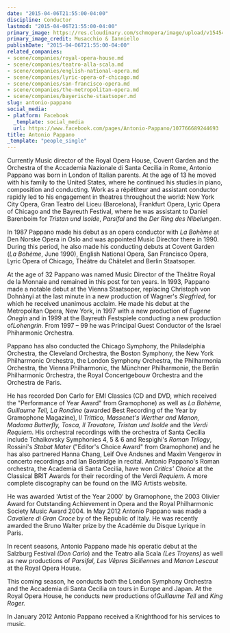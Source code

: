 ```yaml
---
date: "2015-04-06T21:55:00-04:00"
discipline: Conductor
lastmod: "2015-04-06T21:55:00-04:00"
primary_image: https://res.cloudinary.com/schmopera/image/upload/v1545409169/media/webhook-uploads/1428371600665/PappanoIMG.jpg.jpg
primary_image_credit: Musacchio & Ianniello
publishDate: "2015-04-06T21:55:00-04:00"
related_companies:
- scene/companies/royal-opera-house.md
- scene/companies/teatro-alla-scala.md
- scene/companies/english-national-opera.md
- scene/companies/lyric-opera-of-chicago.md
- scene/companies/san-francisco-opera.md
- scene/companies/the-metropolitan-opera.md
- scene/companies/bayerische-staatsoper.md
slug: antonio-pappano
social_media:
- platform: Facebook
  _template: social_media
  url: https://www.facebook.com/pages/Antonio-Pappano/107766689244693
title: Antonio Pappano
_template: "people_single"
---
```


<p>
	Currently Music director of the Royal Opera House, Covent Garden and the Orchestra of the Accademia Nazionale di Santa Cecilia in Rome, Antonio Pappano was born in London of Italian parents. At the age of 13 he moved with his family to the United States, where he continued his studies in piano, composition and conducting. Work as a répétiteur and assistant conductor rapidly led to his engagement in theatres throughout the world: New York City Opera, Gran Teatro del Liceu (Barcelona), Frankfurt Opera, Lyric Opera of Chicago and the Bayreuth Festival, where he was assistant to Daniel Barenboim for <em>Tristan und Isolde</em>, <em>Parsifal</em> and the <em>Der Ring des Nibelungen</em>.
</p>
<p>
	In 1987 Pappano made his debut as an opera conductor with<em> La Bohème </em>at Den Norske Opera in Oslo and was appointed Music Director there in 1990. During this period, he also made his conducting debuts at Covent Garden (<em>La Bohème</em>, June 1990), English National Opera, San Francisco Opera, Lyric Opera of Chicago, Théâtre du Châtelet and Berlin Staatsoper.
</p>
<p>
	At the age of 32 Pappano was named Music Director of the Théâtre Royal de la Monnaie and remained in this post for ten years. In 1993, Pappano made a notable debut at the Vienna Staatsoper, replacing Christoph von Dohnànyi at the last minute in a new production of Wagner's<em> Siegfried</em>, for which he received unanimous acclaim. He made his debut at the Metropolitan Opera, New York, in 1997 with a new production of<em> Eugene Onegin</em> and in 1999 at the Bayreuth Festspiele conducting a new production of<em>Lohengrin.</em> From 1997 – 99 he was Principal Guest Conductor of the Israel Phiharmonic Orchestra.
</p>
<p>
	Pappano has also conducted the Chicago Symphony, the Philadelphia Orchestra, the Cleveland Orchestra, the Boston Symphony, the New York Philharmonic Orchestra, the London Symphony Orchestra, the Philharmonia Orchestra, the Vienna Philharmonic, the Münchner Philharmonie, the Berlin Philharmonic Orchestra, the Royal Concertgebouw Orchestra and the Orchestra de Paris.
</p>
<p>
	He has recorded Don Carlo for EMI Classics (CD and DVD, which received the "Performance of Year Award" from Gramophone) as well as<em> La Bohème, Guillaume Tell, La Rondine</em> (awarded Best Recording of the Year by Gramophone Magazine), I<em>l Trittico, Massenet's Werther and Manon, Madama Butterfly, Tosca, Il Trovatore, Tristan und Isolde </em>and the<em> Verdi Requiem</em>. His orchestral recordings with the orchestra of Santa Cecilia include Tchaikovsky Symphonies 4, 5 &amp; 6 and Respighi's<em> Roman Trilogy</em>, Rossini's <em>Stabat Mater </em>("Editor's Choice Award" from Gramophone) and he has also partnered Hanna Chang, Leif Ove Andsnes and Maxim Vengerov in concerto recordings and Ian Bostridge in recital. Antonio Pappano's Roman orchestra, the Academia di Santa Cecilia, have won <em>Critics' Choice</em> at the Classical BRIT Awards for their recording of the Verdi<em> Requiem</em>. A more complete discography can be found on the IMG Artists website.
</p>
<p>
	He was awarded 'Artist of the Year 2000' by Gramophone, the 2003 Olivier Award for Outstanding Achievement in Opera and the Royal Philharmonic Society Music Award 2004. In May 2012 Antonio Pappano was made a <em>Cavaliere di Gran Croce</em> by of the Republic of Italy. He was recently awarded the Bruno Walter prize by the Académie du Disque Lyrique in Paris.
</p>
<p>
	In recent seasons, Antonio Pappano made his operatic debut at the Salzburg Festival <em>(Don Carlo</em>) and the Teatro alla Scala <em>(Les Troyens)</em> as well as new productions of<em> Parsifal, Les Vêpres Siciliennes</em> and <em>Manon Lescaut</em> at the Royal Opera House.
</p>
<p>
	This coming season, he conducts both the London Symphony Orchestra and the Accademia di Santa Cecilia on tours in Europe and Japan. At the Royal Opera House, he conducts new productions of<em>Guillaume Tell</em> and<em> King Roger.</em>
</p>
<p>
	In January 2012 Antonio Pappano received a Knighthood for his services to music.
</p>
